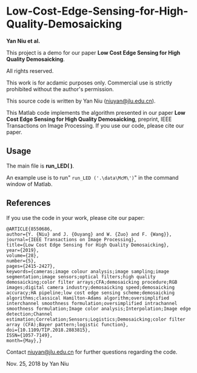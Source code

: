 # Low-Cost-Edge-Sensing-for-High-Quality-Demosaicking

**Yan Niu et al.**

This project is a demo for our paper **Low Cost Edge Sensing for High Quality Demosaicking**. 

All rights reserved.

This work is for acdamic purposes only. Commercial use is strictly prohibited without the author's permission.

This source code is written by Yan Niu (niuyan@jlu.edu.cn).

This Matlab code implements the algorithm presented in our paper **Low Cost Edge Sensing for High Quality Demosaicking**, preprint, IEEE Transactions on Image Processing. If you use our code, please cite our paper. 
## Usage
The main file is **run_LED( )**. 

An example use is to run" ```run_LED ('.\data\McM\')```" in the command window of Matlab. 

## References
If you use the code in your work, please cite our paper:
```
@ARTICLE{8550686, 
author={Y. {Niu} and J. {Ouyang} and W. {Zuo} and F. {Wang}}, 
journal={IEEE Transactions on Image Processing}, 
title={Low Cost Edge Sensing for High Quality Demosaicking}, 
year={2019}, 
volume={28}, 
number={5}, 
pages={2415-2427}, 
keywords={cameras;image colour analysis;image sampling;image segmentation;image sensors;optical filters;high quality demosaicking;color filter arrays;CFA;demosaicking procedure;RGB images;digital camera industry;demosaicking speed;demosaicking accuracy;HA pipeline;low cost edge sensing scheme;demosaicking algorithms;classical Hamilton-Adams algorithm;oversimplified interchannel smoothness formulation;oversimplified intrachannel smoothness formulation;Image color analysis;Interpolation;Image edge detection;Channel estimation;Correlation;Sensors;Logistics;Demosaicking;color filter array (CFA);Bayer pattern;logistic function}, 
doi={10.1109/TIP.2018.2883815}, 
ISSN={1057-7149}, 
month={May},}
```

Contact niuyan@jlu.edu.cn for further questions regarding the code. 

Nov. 25, 2018
by Yan Niu

